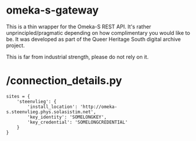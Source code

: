 # omeka-s-gateway

This is a thin wrapper for the Omeka-S REST API.  It's rather
unprincipled/pragmatic depending on how complimentary you would like to be.  It
was developed as part of the Queer Heritage South digital archive project.

This is far from industrial strength, please do not rely on it.

# /connection_details.py

    sites = {
        'steenvlieg': {
            'install_location': 'http://omeka-s.steenvlieg.phys.solasistim.net',
            'key_identity': 'SOMELONGKEY',
            'key_credential': 'SOMELONGCREDENTIAL'
        }
    }
